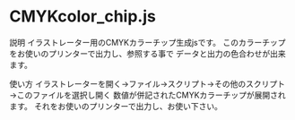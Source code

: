 CMYKcolor_chip.js
=================
説明
イラストレーター用のCMYKカラーチップ生成jsです。
このカラーチップをお使いのプリンターで出力し、参照する事で
データと出力の色合わせが出来ます。

使い方
イラストレーターを開く→ファイル→スクリプト→その他のスクリプト→このファイルを選択し開く
数値が併記されたCMYKカラーチップが展開されます。
それをお使いのプリンターで出力し、お使い下さい。
